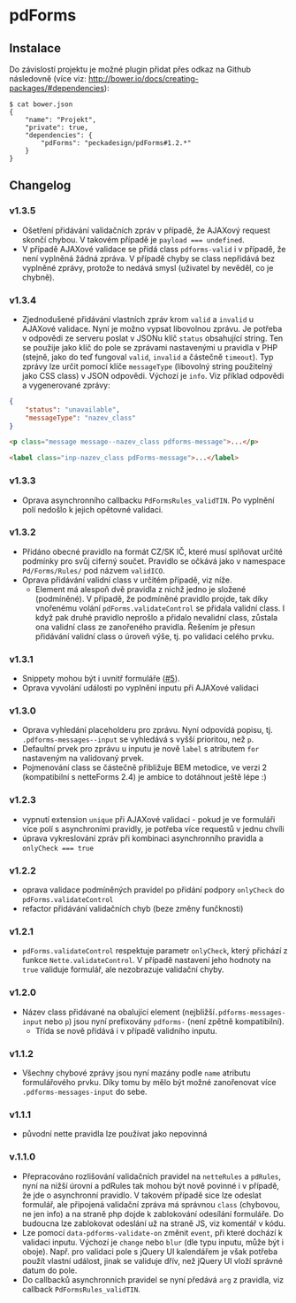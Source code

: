 # pdForms

## Instalace

Do závislostí projektu je možné plugin přidat přes odkaz na Github následovně (více viz: http://bower.io/docs/creating-packages/#dependencies):

```
$ cat bower.json
{
	"name": "Projekt",
	"private": true,
	"dependencies": {
		"pdForms": "peckadesign/pdForms#1.2.*"
	}
}
```


## Changelog

### v1.3.5
- Ošetření přidávání validačních zpráv v případě, že AJAXový request skončí chybou. V takovém případě je `payload === undefined`.
- V případě AJAXové validace se přidá class `pdforms-valid` i v případě, že není vyplněná žádná zpráva. V případě chyby se class nepřidává bez vyplněné zprávy, protože to nedává smysl (uživatel by nevěděl, co je chybně). 

### v1.3.4
- Zjednodušené přidávání vlastních zpráv krom `valid` a `invalid` u AJAXové validace. Nyní je možno vypsat libovolnou zprávu. Je potřeba v odpovědi ze serveru poslat v JSONu klíč `status` obsahující string. Ten se použije jako klíč do pole se zprávami nastavenými u pravidla v PHP (stejně, jako do teď fungoval `valid`, `invalid` a částečně `timeout`). Typ zprávy lze určit pomocí klíče `messageType` (libovolný string použitelný jako CSS class) v JSON odpovědi. Výchozí je `info`. Viz příklad odpovědi a vygenerované zprávy:

```json
{
	"status": "unavailable",
	"messageType": "nazev_class"
}
``` 

```html
<p class="message message--nazev_class pdforms-message">...</p>

<label class="inp-nazev_class pdForms-message">...</label>
```

### v1.3.3
- Oprava asynchronního callbacku `PdFormsRules_validTIN`. Po vyplnění polí nedošlo k jejich opětovné validaci.

### v1.3.2
- Přidáno obecné pravidlo na formát CZ/SK IČ, které musí splňovat určité podmínky pro svůj ciferný součet. Pravidlo se očkává jako v namespace `Pd/Forms/Rules/` pod názvem `validICO`.
- Oprava přidávání validní class v určitém případě, viz níže.
  - Element má alespoň dvě pravidla z nichž jedno je složené (podmíněné). V případě, že podmíněné pravidlo projde, tak díky vnořenému volání `pdForms.validateControl` se přidala validní class. I když pak druhé pravidlo neprošlo a přidalo nevalidní class, zůstala ona validní class ze zanořeného pravidla. Řešením je přesun přidávání validní class o úroveň výše, tj. po validaci celého prvku.  

### v1.3.1
- Snippety mohou být i uvnitř formuláře ([#5](https://github.com/peckadesign/pdForms/issues/5)).
- Oprava vyvolání události po vyplnění inputu při AJAXové validaci

### v1.3.0
- Oprava vyhledání placeholderu pro zprávu. Nyní odpovídá popisu, tj. `.pdforms-messages--input` se vyhledává s vyšší prioritou, než `p`.
- Defaultní prvek pro zprávu u inputu je nově `label` s atributem `for` nastaveným na validovaný prvek.
- Pojmenování class se částečně přibližuje BEM metodice, ve verzi 2 (kompatibilní s netteForms 2.4) je ambice to dotáhnout ještě lépe :)

### v1.2.3
- vypnutí extension `unique` při AJAXové validaci - pokud je ve formuláři více polí s asynchroními pravidly, je potřeba více requestů v jednu chvíli
- úprava vykreslování zpráv při kombinaci asynchronního pravidla a `onlyCheck === true` 

### v1.2.2
- oprava validace podmíněných pravidel po přidání podpory `onlyCheck` do `pdForms.validateControl`
- refactor přidávání validačních chyb (beze změny funčknosti)

### v1.2.1
- `pdForms.validateControl` respektuje parametr `onlyCheck`, který přichází z funkce `Nette.validateControl`. V případě nastavení jeho hodnoty na `true` validuje formulář, ale nezobrazuje validační chyby.

### v1.2.0
- Název class přidávané na obalující element (nejbližší`.pdforms-messages-input` nebo `p`) jsou nyní prefixovány `pdforms-` (není zpětně kompatibilní).
  - Třída se nově přidává i v případě validního inputu.

### v1.1.2
- Všechny chybové zprávy jsou nyní mazány podle `name` atributu formulářového prvku. Díky tomu by mělo být možné zanořenovat více `.pdforms-messages-input` do sebe.

### v1.1.1
- původní nette pravidla lze používat jako nepovinná

### v.1.1.0
- Přepracováno rozlišování validačních pravidel na `netteRules` a `pdRules`, nyní na nižší úrovni a pdRules tak mohou být nově povinné i v případě, že jde o asynchronní pravidlo. V takovém případě sice lze odeslat formulář, ale připojená validační zpráva má správnou `class` (chybovou, ne jen info) a na straně php dojde k zablokování odesílání formuláře. Do budoucna lze zablokovat odeslání už na straně JS, viz komentář v kódu.
- Lze pomocí `data-pdforms-validate-on` změnit `event`, při které dochází k validaci inputu. Výchozí je `change` nebo `blur` (dle typu inputu, může být i oboje). Např. pro validaci pole s jQuery UI kalendářem je však potřeba použít vlastní událost, jinak se validuje dřív, než jQuery UI vloží správné datum do pole.
- Do callbacků asynchronních pravidel se nyní předává `arg` z pravidla, viz callback `PdFormsRules_validTIN`.
